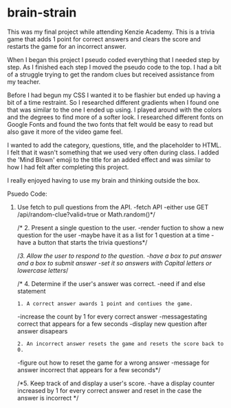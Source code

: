 # brain-strain
This was my final project while attending Kenzie Academy.
This is a trivia game that adds 1 point for correct answers and clears the score and restarts the game for an incorrect answer.

When I began this project I pseudo coded everything that I needed step by step. 
As I finished each step I moved the pseudo code to the top.
I had a bit of a struggle trying to get the random clues but received assistance from my teacher. 

Before I had begun my CSS I wanted it to be flashier but ended up having a bit of a time restraint.
So I researched different gradients when I found one that was similar to the one I ended up using. 
I played around with the colors and the degrees to find more of a softer look.
I researched different fonts on Google Fonts and found the two fonts that felt would be easy to read but also gave it more of the video game feel.

I wanted to add the category, questions, title, and the placeholder to HTML. I felt that it wasn't something that we used very often during class.
I added the 'Mind Blown' emoji to the title for an added effect and was similar to how I had felt after completing this project.

I really enjoyed having to use my brain and thinking outside the box.

Psuedo Code:

 1. Use fetch to pull questions from the API.
    -fetch API
    -either use GET /api/random-clue?valid=true or Math.random()*/
    
    /* 2. Present a single question to the user.
    -render fuction to show a new question for the user
    -maybe have it as a list for 1 question at a time
    -have a button that starts the trivia questions*/

    /*3. Allow the user to respond to the question.
    -have a box to put answer and a box to submit answer
    -set it so answers with Capital letters or lowercase letters*/
   
    /* 4. Determine if the user's answer was correct.
    -need if and else statement

        1. A correct answer awards 1 point and contiues the game.
    -increase the count by 1 for every correct answer
    -messagestating correct that appears for a few seconds
    -display new question after answer disapears

        2. An incorrect answer resets the game and resets the score back to 0.
    -figure out how to reset the game for a wrong answer
    -message for answer incorrect that appears for a few seconds*/
   
    /*5. Keep track of and display a user's score.
    -have a display counter increased by 1 for every correct answer and reset in the case the answer is incorrect
    */